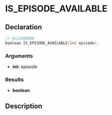 # IS_EPISODE_AVAILABLE

## Declaration
```cpp
// 0x232800BD
boolean IS_EPISODE_AVAILABLE(int episode);
```

### Arguments
- **int:** episode

### Results
- **boolean**

## Description
